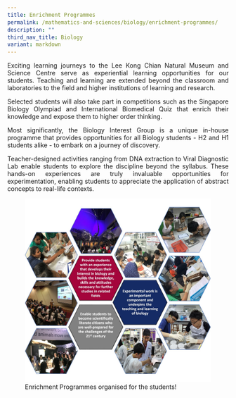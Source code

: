 ```yaml
---
title: Enrichment Programmes
permalink: /mathematics-and-sciences/biology/enrichment-programmes/
description: ""
third_nav_title: Biology
variant: markdown
---
```

<div align="justify">

<p>
Exciting learning journeys to the Lee Kong Chian Natural Museum and Science Centre serve as experiential learning opportunities for our students. Teaching and learning are extended beyond the classroom and laboratories to the field and higher institutions of learning and research.</p>

<p>
Selected students will also take part in competitions such as the Singapore Biology Olympiad and International Biomedical Quiz that enrich their knowledge and expose them to higher order thinking.</p>

<p>
Most significantly, the Biology Interest Group is a unique in-house programme that provides opportunities for all Biology students - H2 and H1 students alike - to embark on a journey of discovery.</p>

<p>
Teacher-designed activities ranging from DNA extraction to Viral Diagnostic Lab enable students to explore the discipline beyond the syllabus. These hands-on experiences are truly invaluable opportunities for experimentation, enabling students to appreciate the application of abstract concepts to real-life contexts.</p>

<figure>
<img src="/images/JPJC%20Experience/Curriculum/Mathematics%20and%20Sciences/Biology/Enrichment%20Programmes/pic1.jpg">
<figcaption>Enrichment Programmes organised for the students!</figcaption></figure>
</div>